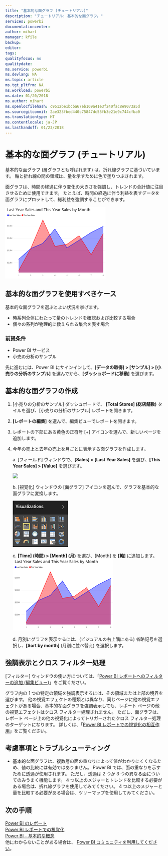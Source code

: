 ```yaml
---
title: "基本的な面グラフ (チュートリアル)"
description: "チュートリアル: 基本的な面グラフ。"
services: powerbi
documentationcenter: 
author: mihart
manager: kfile
backup: 
editor: 
tags: 
qualityfocus: no
qualitydate: 
ms.service: powerbi
ms.devlang: NA
ms.topic: article
ms.tgt_pltfrm: NA
ms.workload: powerbi
ms.date: 01/20/2018
ms.author: mihart
ms.openlocfilehash: c9512be1bcba67eb169a41e3f240fac8e9073a5d
ms.sourcegitcommit: 2ae323fbed440c75847dc55fb3e21e9c744cfba0
ms.translationtype: HT
ms.contentlocale: ja-JP
ms.lasthandoff: 01/23/2018
---
```

# <a name="basic-area-chart-tutorial"></a>基本的な面グラフ (チュートリアル)
基本的な面グラフ (層グラフとも呼ばれます) は、折れ線グラフに基づいています。 軸と折れ線の間の領域は、量を示すために色で塗りつぶされます。 

面グラフは、時間の経過に伴う変化の大きさを強調し、トレンドの合計値に注目させるために使用できます。 たとえば、時間の経過に伴う利益を表すデータを面グラフにプロットして、総利益を強調することができます。

![](media/power-bi-visualization-basic-area-chart/powerbi-area-chartnew.png)

## <a name="when-to-use-a-basic-area-chart"></a>基本的な面グラフを使用すべきケース
基本的な面グラフを選ぶとよい状況を挙げます。

* 時系列全体にわたって量のトレンドを確認および比較する場合 
* 個々の系列が物理的に数えられる集合を表す場合

### <a name="prerequisites"></a>前提条件
 - Power BI サービス
 - 小売の分析のサンプル

先に進むには、Power BI にサインインして、**[データの取得] \> [サンプル] \> [小売りの分析のサンプル]** を選んでから、**[ダッシュボードに移動]** を選びます。 

## <a name="create-a-basic-area-chart"></a>基本的な面グラフの作成
 

1. [小売りの分析のサンプル] ダッシュボードで、 **\[Total Stores] \(総店舗数)** タイルを選び、[小売りの分析のサンプル] レポートを開きます。
2. **[レポートの編集]** を選んで、編集ビューでレポートを開きます。
3. レポートの下部にある黄色の正符号 [+] アイコンを選んで、新しいページを追加します。
4. 今年の売上と去年の売上を月ごとに表示する面グラフを作成します。
   
   a. [フィールド] ウィンドウで、**[Sales] \> [Last Year Sales]** を選び、**[This Year Sales] > [Value]** を選びます。

   ![](media/power-bi-visualization-basic-area-chart/power-bi-bar-chart.png)

   b.  [視覚化] ウィンドウの [面グラフ] アイコンを選んで、グラフを基本的な面グラフに変換します。

   ![](media/power-bi-visualization-basic-area-chart/convertchart.png)
   
   c.  **\[Time] \(時間) \> \[Month] \(月)** を選び、[Month] を **[軸]** に追加します。   
   ![](media/power-bi-visualization-basic-area-chart/powerbi-area-chartnew.png)
   
   d.  月別にグラフを表示するには、(ビジュアルの右上隅にある) 省略記号を選択し、**[Sort by month]** (月別に並べ替え) を選択します。

## <a name="highlighting-and-cross-filtering"></a>強調表示とクロス フィルター処理
[フィルター] ウィンドウの使い方については、「[Power BI レポートへのフィルターの追加 (編集ビュー)](power-bi-report-add-filter.md)」をご覧ください。

グラフ内の 1 つの特定の領域を強調表示するには、その領域または上部の境界を選びます。  他の視覚エフェクトの種類とは異なり、同じページに他の視覚エフェクトがある場合、基本的な面グラフを強調表示しても、レポート ページの他の視覚エフェクトはクロス フィルター処理されません。 ただし、面グラフは、レポート ページ上の他の視覚化によってトリガーされたクロス フィルター処理のターゲットになります。 詳しくは、「[Power BI レポートでの視覚化の相互作用](service-reports-visual-interactions.md)」をご覧ください。

## <a name="considerations-and-troubleshooting"></a>考慮事項とトラブルシューティング
* 基本的な面グラフは、複数層の面の重なりによって値がわかりにくくなるため、値の比較には有効ではありません。 Power BI では、面の重なりを示すために透過が使用されます。 ただし、透過は 2 つか 3 つの異なる面についてのみうまく機能します。 4 つ以上のメジャーとトレンドを比較する必要がある場合は、折れ線グラフを使用してみてください。 4 つ以上のメジャーと量を比較する必要がある場合は、ツリーマップを使用してみてください。

## <a name="next-steps"></a>次の手順
[Power BI のレポート](service-reports.md)  
[Power BI レポートでの視覚化](power-bi-report-visualizations.md)  
[Power BI - 基本的な概念](service-basic-concepts.md)  
他にわからないことがある場合は、 [Power BI コミュニティを利用してください](http://community.powerbi.com/)。

